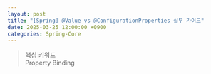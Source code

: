 ```yaml
---
layout: post
title: "[Spring] @Value vs @ConfigurationProperties 실무 가이드"
date: 2025-03-25 12:00:00 +0900
categories: Spring-Core
---
```


> 핵심 키워드<br>
> Property Binding
